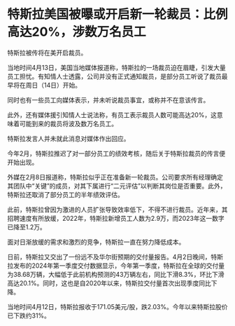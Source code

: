 # 特斯拉美国被曝或开启新一轮裁员：比例高达20%，涉数万名员工

特斯拉被传将在美开启裁员。

当地时间4月13日，美国当地媒体报道称，特斯拉的一场裁员迫在眉睫，引发大量员工担忧。有知情人士透露，公司并没有正式通知裁员，是部分员工听说了裁员最早将在周日（14日）开始。

同时也有一些员工向媒体表示，并未听说裁员事宜，或称并不在意该传言。

此外，还有媒体援引知情人士说法称，有员工表示裁员人数可能高达20%，这意味着可能到来的裁员将波及数万名员工。

特斯拉发言人并未就此消息对媒体作出回应。

今年2月，特斯拉推迟了对一部分员工的绩效考核，随后关于特斯拉裁员的传言便开始出现。

外媒在2月8日报道称，特斯拉似乎正在准备新一轮裁员。公司要求所有经理确定其团队中“关键”的成员，对其下属进行“二元评估”以判断其岗位是否重要。此外，特斯拉还取消了部分员工的半年绩效评估。

此前，特斯拉曾因为激进的人员扩张导致效率低下，不得不进行裁员。近年来，其招聘速度有所放缓，2022年，特斯拉新增员工人数为2.9万，而2023年这一数字已降至1.2万。

面对日渐放缓的需求和激烈的竞争，特斯拉一直在努力降低成本。

日前，特斯拉又交出了一份远不及华尔街预期的交付量报告。4月2日晚间，特斯拉发布的2024年第一季度交付数据显示，今年第一季度，特斯拉在全球的交付量为38.68万辆，大幅低于此前机构预测的43万辆左右，同比下滑8.3%，环比下滑高达20.1%。同时，这也是自2020年以来，特斯拉交付量首次出现季度同比下降。

当地时间4月12日，特斯拉报收于171.05美元/股，跌2.03%。今年以来特斯拉股价已下跌约31%。

